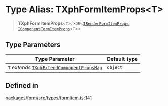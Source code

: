 # Type Alias: TXphFormItemProps\<T\>

> **TXphFormItemProps**\<`T`\>: `XOR`\<[`IRenderFormItemProps`](../interfaces/IRenderFormItemProps.md), [`IComponentFormItemProps`](../interfaces/IComponentFormItemProps.md)\<`T`\>\>

## Type Parameters

| Type Parameter | Default type |
| ------ | ------ |
| `T` *extends* [`TXphExtendComponentPropsMap`](TXphExtendComponentPropsMap.md) | `object` |

## Defined in

[packages/form/src/types/formItem.ts:141](https://github.com/XiaoPiHong/xph-crud/blob/d0b9ee1cd95d9006c7258527005a916fce797974/packages/form/src/types/formItem.ts#L141)
